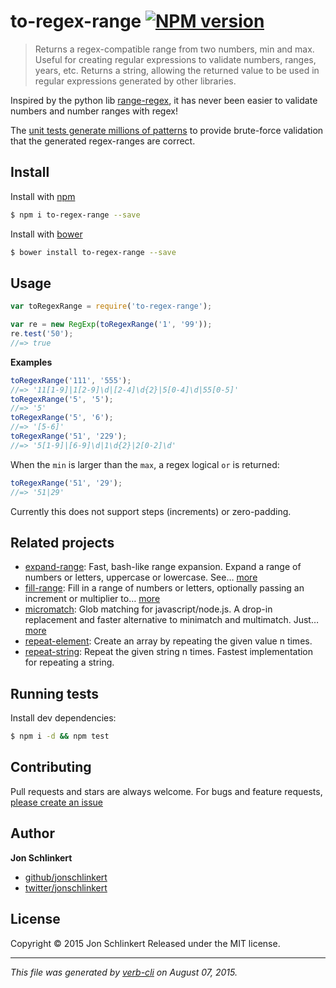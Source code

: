 # to-regex-range [![NPM version](https://badge.fury.io/js/to-regex-range.svg)](http://badge.fury.io/js/to-regex-range)

> Returns a regex-compatible range from two numbers, min and max. Useful for creating regular expressions to validate numbers, ranges, years, etc. Returns a string, allowing the returned value to be used in regular expressions generated by other libraries.

Inspired by the python lib [range-regex](https://github.com/dimka665/range-regex), it has never been easier to validate numbers and number ranges with regex!

The [unit tests generate millions of patterns](./test/test.js) to provide brute-force validation that the generated regex-ranges are correct.

## Install

Install with [npm](https://www.npmjs.com/)

```sh
$ npm i to-regex-range --save
```

Install with [bower](http://bower.io/)

```sh
$ bower install to-regex-range --save
```

## Usage

```js
var toRegexRange = require('to-regex-range');

var re = new RegExp(toRegexRange('1', '99'));
re.test('50');
//=> true
```

**Examples**

```js
toRegexRange('111', '555');
//=> '11[1-9]|1[2-9]\d|[2-4]\d{2}|5[0-4]\d|55[0-5]'
toRegexRange('5', '5');
//=> '5'
toRegexRange('5', '6');
//=> '[5-6]'
toRegexRange('51', '229');
//=> '5[1-9]|[6-9]\d|1\d{2}|2[0-2]\d'
```

When the `min` is larger than the `max`, a regex logical `or` is returned:

```js
toRegexRange('51', '29');
//=> '51|29'
```

Currently this does not support steps (increments) or zero-padding.

## Related projects

* [expand-range](https://github.com/jonschlinkert/expand-range): Fast, bash-like range expansion. Expand a range of numbers or letters, uppercase or lowercase. See… [more](https://github.com/jonschlinkert/expand-range)
* [fill-range](https://github.com/jonschlinkert/fill-range): Fill in a range of numbers or letters, optionally passing an increment or multiplier to… [more](https://github.com/jonschlinkert/fill-range)
* [micromatch](https://github.com/jonschlinkert/micromatch): Glob matching for javascript/node.js. A drop-in replacement and faster alternative to minimatch and multimatch. Just… [more](https://github.com/jonschlinkert/micromatch)
* [repeat-element](https://github.com/jonschlinkert/repeat-element): Create an array by repeating the given value n times.
* [repeat-string](https://github.com/jonschlinkert/repeat-string): Repeat the given string n times. Fastest implementation for repeating a string.

## Running tests

Install dev dependencies:

```sh
$ npm i -d && npm test
```

## Contributing

Pull requests and stars are always welcome. For bugs and feature requests, [please create an issue](https://github.com/jonschlinkert/to-regex-range/issues/new)

## Author

**Jon Schlinkert**

+ [github/jonschlinkert](https://github.com/jonschlinkert)
+ [twitter/jonschlinkert](http://twitter.com/jonschlinkert)

## License

Copyright © 2015 Jon Schlinkert
Released under the MIT license.

***

_This file was generated by [verb-cli](https://github.com/assemble/verb-cli) on August 07, 2015._